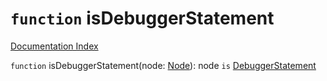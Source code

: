 # `function` isDebuggerStatement

[Documentation Index](../README.md)

`function` isDebuggerStatement(node: [Node](../private.interface.Node/README.md)): node `is` [DebuggerStatement](../private.interface.DebuggerStatement/README.md)